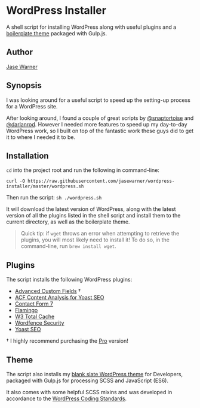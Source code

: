 # WordPress Installer

A shell script for installing WordPress along with useful plugins and a [boilerplate theme](https://github.com/jasewarner/gulp-wordpress/) packaged with Gulp.js.

## Author

[Jase Warner](https://jase.io/)

## Synopsis

I was looking around for a useful script to speed up the setting-up process for a WordPress site.

After looking around, I found a couple of great scripts by [@snaptortoise](https://github.com/snaptortoise/wordpress-quick-install/) and [@darlanrod](https://github.com/darlanrod/wordpress-shell-script-install/).
However I needed more features to speed up my day-to-day WordPress work, so I built on top of the fantastic work these guys did to get it to where I needed it to be.

## Installation

`cd` into the project root and run the following in command-line:

`curl -O https://raw.githubusercontent.com/jasewarner/wordpress-installer/master/wordpress.sh`

Then run the script: `sh ./wordpress.sh`

It will download the latest version of WordPress, along with the latest version of all the plugins listed in the shell script and install them to the current directory, as well as the boilerplate theme.

> Quick tip: if `wget` throws an error when attempting to retrieve the plugins, you will most likely need to install it! To do so, in the command-line, run `brew install wget`. 

## Plugins

The script installs the following WordPress plugins:

* [Advanced Custom Fields](https://en-gb.wordpress.org/plugins/advanced-custom-fields/) †
* [ACF Content Analysis for Yoast SEO](https://en-gb.wordpress.org/plugins/acf-content-analysis-for-yoast-seo/)
* [Contact Form 7](https://en-gb.wordpress.org/plugins/contact-form-7/)
* [Flamingo](https://en-gb.wordpress.org/plugins/flamingo/)
* [W3 Total Cache](https://en-gb.wordpress.org/plugins/w3-total-cache/)
* [Wordfence Security](https://en-gb.wordpress.org/plugins/wordfence/)
* [Yoast SEO](https://en-gb.wordpress.org/plugins/wordpress-seo/)

† I highly recommend purchasing the [Pro](https://www.advancedcustomfields.com/pro/) version!

## Theme

The script also installs my [blank slate WordPress theme](https://github.com/jasewarner/gulp-wordpress/) for Developers, packaged with Gulp.js for processing SCSS and JavaScript (ES6).

It also comes with some helpful SCSS mixins and was developed in accordance to the [WordPress Coding Standards](https://make.wordpress.org/core/handbook/best-practices/coding-standards/php/).
